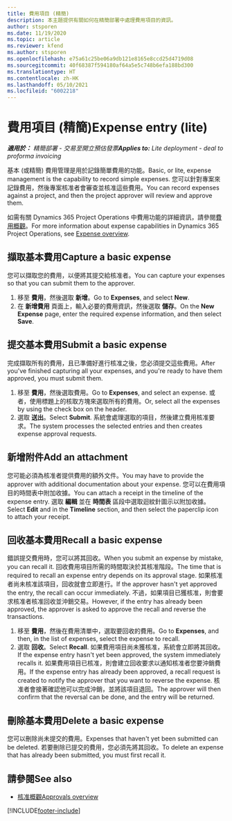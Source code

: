 ```yaml
---
title: 費用項目 (精簡)
description: 本主題提供有關如何在精簡部署中處理費用項目的資訊。
author: stsporen
ms.date: 11/19/2020
ms.topic: article
ms.reviewer: kfend
ms.author: stsporen
ms.openlocfilehash: e75a61c25be06a9db121e8165e8ccd25d4719d08
ms.sourcegitcommit: 40f68387f594180af64a5e5c748b6efa188bd300
ms.translationtype: HT
ms.contentlocale: zh-HK
ms.lasthandoff: 05/10/2021
ms.locfileid: "6002218"
---
```

# <a name="expense-entry-lite"></a><span data-ttu-id="e19a3-103">費用項目 (精簡)</span><span class="sxs-lookup"><span data-stu-id="e19a3-103">Expense entry (lite)</span></span>

<span data-ttu-id="e19a3-104">_**適用於：** 精簡部署 - 交易至開立預估發票_</span><span class="sxs-lookup"><span data-stu-id="e19a3-104">_**Applies to:** Lite deployment - deal to proforma invoicing_</span></span>

<span data-ttu-id="e19a3-105">基本 (或精簡) 費用管理是用於記錄簡單費用的功能。</span><span class="sxs-lookup"><span data-stu-id="e19a3-105">Basic, or lite, expense management is the capability to record simple expenses.</span></span> <span data-ttu-id="e19a3-106">您可以針對專案來記錄費用，然後專案核准者會審查並核准這些費用。</span><span class="sxs-lookup"><span data-stu-id="e19a3-106">You can record expenses against a project, and then the project approver will review and approve them.</span></span>

<span data-ttu-id="e19a3-107">如需有關 Dynamics 365 Project Operations 中費用功能的詳細資訊，請參閱[費用概觀](expense-overview.md)。</span><span class="sxs-lookup"><span data-stu-id="e19a3-107">For more information about expense capabilities in Dynamics 365 Project Operations, see [Expense overview](expense-overview.md).</span></span>

## <a name="capture-a-basic-expense"></a><span data-ttu-id="e19a3-108">擷取基本費用</span><span class="sxs-lookup"><span data-stu-id="e19a3-108">Capture a basic expense</span></span>

<span data-ttu-id="e19a3-109">您可以擷取您的費用，以便將其提交給核准者。</span><span class="sxs-lookup"><span data-stu-id="e19a3-109">You can capture your expenses so that you can submit them to the approver.</span></span>

1. <span data-ttu-id="e19a3-110">移至 **費用**，然後選取 **新增**。</span><span class="sxs-lookup"><span data-stu-id="e19a3-110">Go to **Expenses**, and select **New**.</span></span>
2. <span data-ttu-id="e19a3-111">在 **新增費用** 頁面上，輸入必要的費用資訊，然後選取 **儲存**。</span><span class="sxs-lookup"><span data-stu-id="e19a3-111">On the **New Expense** page, enter the required expense information, and then select **Save**.</span></span>

## <a name="submit-a-basic-expense"></a><span data-ttu-id="e19a3-112">提交基本費用</span><span class="sxs-lookup"><span data-stu-id="e19a3-112">Submit a basic expense</span></span>

<span data-ttu-id="e19a3-113">完成擷取所有的費用，且已準備好進行核准之後，您必須提交這些費用。</span><span class="sxs-lookup"><span data-stu-id="e19a3-113">After you've finished capturing all your expenses, and you're ready to have them approved, you must submit them.</span></span>

1. <span data-ttu-id="e19a3-114">移至 **費用**，然後選取費用。</span><span class="sxs-lookup"><span data-stu-id="e19a3-114">Go to **Expenses**, and select an expense.</span></span> <span data-ttu-id="e19a3-115">或者，使用標題上的核取方塊來選取所有的費用。</span><span class="sxs-lookup"><span data-stu-id="e19a3-115">Or, select all the expenses by using the check box on the header.</span></span>
2. <span data-ttu-id="e19a3-116">選取 **送出**。</span><span class="sxs-lookup"><span data-stu-id="e19a3-116">Select **Submit**.</span></span> <span data-ttu-id="e19a3-117">系統會處理選取的項目，然後建立費用核准要求。</span><span class="sxs-lookup"><span data-stu-id="e19a3-117">The system processes the selected entries and then creates expense approval requests.</span></span>

## <a name="add-an-attachment"></a><span data-ttu-id="e19a3-118">新增附件</span><span class="sxs-lookup"><span data-stu-id="e19a3-118">Add an attachment</span></span>

<span data-ttu-id="e19a3-119">您可能必須為核准者提供費用的額外文件。</span><span class="sxs-lookup"><span data-stu-id="e19a3-119">You may have to provide the approver with additional documentation about your expense.</span></span> <span data-ttu-id="e19a3-120">您可以在費用項目的時間表中附加收據。</span><span class="sxs-lookup"><span data-stu-id="e19a3-120">You can attach a receipt in the timeline of the expense entry.</span></span> <span data-ttu-id="e19a3-121">選取 **編輯** 並在 **時間表** 區段中選取迴紋針圖示以附加收據。</span><span class="sxs-lookup"><span data-stu-id="e19a3-121">Select **Edit** and in the **Timeline** section, and then select the paperclip icon to attach your receipt.</span></span>

## <a name="recall-a-basic-expense"></a><span data-ttu-id="e19a3-122">回收基本費用</span><span class="sxs-lookup"><span data-stu-id="e19a3-122">Recall a basic expense</span></span>

<span data-ttu-id="e19a3-123">錯誤提交費用時，您可以將其回收。</span><span class="sxs-lookup"><span data-stu-id="e19a3-123">When you submit an expense by mistake, you can recall it.</span></span> <span data-ttu-id="e19a3-124">回收費用項目所需的時間取決於其核准階段。</span><span class="sxs-lookup"><span data-stu-id="e19a3-124">The time that is required to recall an expense entry depends on its approval stage.</span></span>  <span data-ttu-id="e19a3-125">如果核准者尚未核准該項目，回收就會立即進行。</span><span class="sxs-lookup"><span data-stu-id="e19a3-125">If the approver hasn't yet approved the entry, the recall can occur immediately.</span></span> <span data-ttu-id="e19a3-126">不過，如果項目已獲核准，則會要求核准者核准回收並沖銷交易。</span><span class="sxs-lookup"><span data-stu-id="e19a3-126">However, if the entry has already been approved, the approver is asked to approve the recall and reverse the transactions.</span></span>

1. <span data-ttu-id="e19a3-127">移至 **費用**，然後在費用清單中，選取要回收的費用。</span><span class="sxs-lookup"><span data-stu-id="e19a3-127">Go to **Expenses**, and then, in the list of expenses, select the expense to recall.</span></span>
2. <span data-ttu-id="e19a3-128">選取 **回收**。</span><span class="sxs-lookup"><span data-stu-id="e19a3-128">Select **Recall**.</span></span> <span data-ttu-id="e19a3-129">如果費用項目尚未獲核准，系統會立即將其回收。</span><span class="sxs-lookup"><span data-stu-id="e19a3-129">If the expense entry hasn't yet been approved, the system immediately recalls it.</span></span> <span data-ttu-id="e19a3-130">如果費用項目已核准，則會建立回收要求以通知核准者您要沖銷費用。</span><span class="sxs-lookup"><span data-stu-id="e19a3-130">If the expense entry has already been approved, a recall request is created to notify the approver that you want to reverse the expense.</span></span> <span data-ttu-id="e19a3-131">核准者會接著確認他可以完成沖銷，並將該項目退回。</span><span class="sxs-lookup"><span data-stu-id="e19a3-131">The approver will then confirm that the reversal can be done, and the entry will be returned.</span></span>

## <a name="delete-a-basic-expense"></a><span data-ttu-id="e19a3-132">刪除基本費用</span><span class="sxs-lookup"><span data-stu-id="e19a3-132">Delete a basic expense</span></span>

<span data-ttu-id="e19a3-133">您可以刪除尚未提交的費用。</span><span class="sxs-lookup"><span data-stu-id="e19a3-133">Expenses that haven't yet been submitted can be deleted.</span></span> <span data-ttu-id="e19a3-134">若要刪除已提交的費用，您必須先將其回收。</span><span class="sxs-lookup"><span data-stu-id="e19a3-134">To delete an expense that has already been submitted, you must first recall it.</span></span>

## <a name="see-also"></a><span data-ttu-id="e19a3-135">請參閱</span><span class="sxs-lookup"><span data-stu-id="e19a3-135">See also</span></span>

- [<span data-ttu-id="e19a3-136">核准概觀</span><span class="sxs-lookup"><span data-stu-id="e19a3-136">Approvals overview</span></span>](../approvals/approvals-overview.md)


[!INCLUDE[footer-include](../includes/footer-banner.md)]